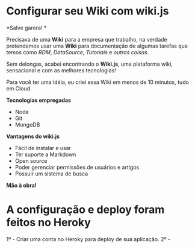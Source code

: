 <!-- TITLE: Home -->
<!-- SUBTITLE: A quick summary of Home -->

# Configurar seu Wiki com wiki.js
*Salve garera! *

Precisava de uma **Wiki** para a empresa que trabalho, na verdade pretendemos usar uma **Wiki** para documentação de algumas tarefas que temos como *RDM*, *DataSource*, *Tutoriais* e *outras coisas*.

Sem delongas, acabei encontrando o **Wiki.js**, uma plataforma wiki, sensacional e com as melhores tecnologias!

Para você ter uma idéia, eu criei essa Wiki em menos de 10 minutos, tudo em Cloud.

**Tecnologias empregadas**

* Node
* Git
* MongoDB

**Vantagens do wiki.js**

* Fácil de instalar e usar
* Ter suporte a Markdown
* Open source
* Poder gerenciar permissões de usuários e artigos
* Possuir um sistema de busca

**Mão à obra!**

# A configuração e deploy foram feitos no Heroky 


1º - Criar uma conta no Heroky para deploy de sua aplicação.
2º - 